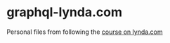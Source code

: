 # graphql-lynda.com

Personal files from following the [course on lynda.com](https://www.lynda.com/GraphQL-tutorials/GraphQL-Essential-Training/614315-2.html)
